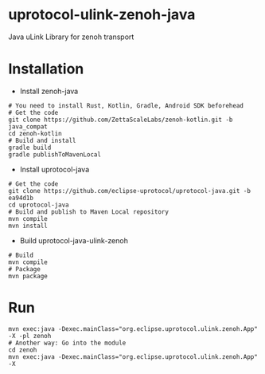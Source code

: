 # uprotocol-ulink-zenoh-java

Java uLink Library for zenoh transport

# Installation

* Install zenoh-java

```shell
# You need to install Rust, Kotlin, Gradle, Android SDK beforehead
# Get the code
git clone https://github.com/ZettaScaleLabs/zenoh-kotlin.git -b java_compat
cd zenoh-kotlin
# Build and install
gradle build
gradle publishToMavenLocal
```

* Install uprotocol-java

```shell
# Get the code
git clone https://github.com/eclipse-uprotocol/uprotocol-java.git -b ea94d1b
cd uprotocol-java
# Build and publish to Maven Local repository
mvn compile
mvn install
```

* Build uprotocol-java-ulink-zenoh

```shell
# Build
mvn compile
# Package
mvn package
```

# Run

```shell
mvn exec:java -Dexec.mainClass="org.eclipse.uprotocol.ulink.zenoh.App" -X -pl zenoh
# Another way: Go into the module
cd zenoh
mvn exec:java -Dexec.mainClass="org.eclipse.uprotocol.ulink.zenoh.App" -X
```
